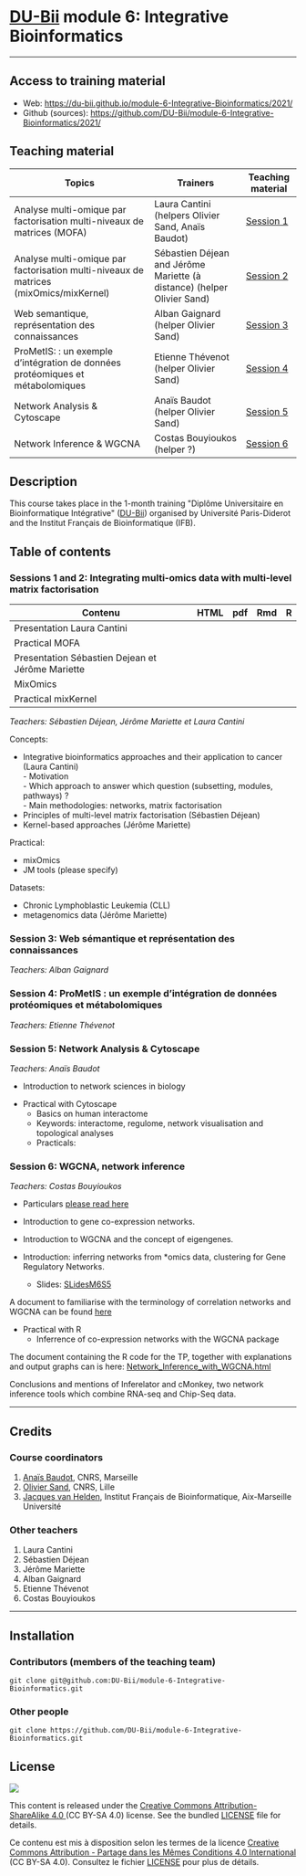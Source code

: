 # [DU-Bii](https://du-bii.github.io/accueil/) module 6: Integrative Bioinformatics

----------------------------------------------------------------


## Access to training material

- Web: <https://du-bii.github.io/module-6-Integrative-Bioinformatics/2021/>
- Github (sources): <https://github.com/DU-Bii/module-6-Integrative-Bioinformatics/2021/>


## Teaching material

| Topics | Trainers  | Teaching material |
|--------------------------------------------|----------------------------|------------|
| Analyse multi-omique par factorisation multi-niveaux de matrices (MOFA) | Laura Cantini (helpers Olivier Sand, Anaïs Baudot)| [Session 1](session1-2)  |
| Analyse multi-omique par factorisation multi-niveaux de matrices (mixOmics/mixKernel) | Sébastien Déjean and Jérôme Mariette (à distance) (helper Olivier Sand) | [Session 2](session1-2)  |
| Web semantique, représentation des connaissances | Alban Gaignard (helper Olivier Sand) |[Session 3](session3)  |
| ProMetIS: : un exemple d’intégration de données protéomiques et métabolomiques | Etienne Thévenot (helper Olivier Sand) |[Session 4](session4)  |
| Network Analysis & Cytoscape | Anaïs Baudot (helper Olivier Sand)| [Session 5](session5) |
| Network Inference & WGCNA | Costas Bouyioukos (helper ?) | [Session 6](session6)  |

## Description

This course takes place in the 1-month training "Diplôme Universitaire en Bioinformatique Intégrative" ([DU-Bii](https://du-bii.github.io/accueil/)) organised by Université Paris-Diderot and the Institut Français de Bioinformatique (IFB).

<!--- 
### Pre-requisites

All participants are encouraged to follow the two introductory videos and read the review in the Paris Diderot course "Moodle" page.
<https://moodlesupd.script.univ-paris-diderot.fr/mod/page/view.php?id=167920>

### Skills acquired during this course

At the end of this course, trainees should be able to do the following: $

- ...


### Concepts covered

- ....

--->

## Table of contents

### Sessions 1 and 2: Integrating multi-omics data with multi-level matrix factorisation
        
| Contenu | HTML | pdf | Rmd | R |
|--------------------------------------------------|------|------|-----|-----|
| Presentation Laura Cantini |  | <!---[Slides](../2019/Session2-3/Cantini_DU-Bii_module6.pdf) --> |  |
| Practical MOFA |<!--- [html](../2019/Session2-3/practical_MOFA.html) -->|  | <!---[Rmd](https://raw.githubusercontent.com/DU-Bii/module-6-Integrative-Bioinformatics/master/2019/Session2-3/practical_MOFA.Rmd) --> |
| Presentation Sébastien Dejean et Jérôme Mariette |  | <!---[Slides](../2019/Session2-3/DUBii_SD_JM.pdf) --> |  |
| MixOmics |  |<!--- [Slides](../2019/Session2-3/slide_mixOmics_2018.pdf)--> |  | <!---[R](../2019/Session2-3/TP_mixOmics_DUBii.R)  -->|
| Practical mixKernel | <!---[html](../2019/Session2-3/TP_mixKernel_DUBii.html)--> |  | <!---[Rmd](https://raw.githubusercontent.com/DU-Bii/module-6-Integrative-Bioinformatics/master/2019/Session2-3/TP_mixKernel_DUBii.Rmd) --> |

*Teachers: Sébastien Déjean, Jérôme Mariette et Laura Cantini*

Concepts:

- Integrative bioinformatics approaches and their application to cancer (Laura Cantini)  
       - Motivation  
       - Which approach to answer which question (subsetting, modules, pathways) ?  
       - Main methodologies: networks, matrix factorisation  
- Principles of multi-level matrix factorisation (Sébastien Déjean)
- Kernel-based approaches (Jérôme Mariette)

Practical:

- mixOmics
- JM tools (please specify)

Datasets:
- Chronic Lymphoblastic Leukemia (CLL)
- metagenomics data (Jérôme Mariette)


### Session 3: Web sémantique et représentation des connaissances

*Teachers: Alban Gaignard*


### Session 4: ProMetIS : un exemple d’intégration de données protéomiques et métabolomiques

*Teachers: Etienne Thévenot*


### Session 5: Network Analysis & Cytoscape

*Teachers: Anaïs Baudot*

- Introduction to network sciences in biology
<!---
    - Vidéo cours 1: [Cours](https://www.youtube.com/watch?v=Khv0tK6RGew&feature=youtu.be)
    - Slides cours 1: [Slides](session3/Cours1_DUBii_M6_Networks.pdf)
    - Vidéo cours 2: [Cours](https://www.youtube.com/watch?v=V5jizup7TDo&feature=youtu.be)
    - Slides cours 2: [Slides](session3/Cours2_DUBii_M6_Networks.pdf)
 -->
- Practical with Cytoscape
    - Basics on human interactome
    - Keywords: interactome, regulome, network visualisation and topological analyses
    - Practicals: <!---[Tuto](session3/TPCytoscape.pdf)-->


### Session 6: WGCNA, network inference

*Teachers: Costas Bouyioukos*

- Particulars [please read here](session5/README.md)

- Introduction to gene co-expression networks.
- Introduction to WGCNA and the concept of eigengenes.
- Introduction: inferring networks from \*omics data, clustering for Gene Regulatory Networks.
    - Slides: [SLidesM6S5](session5/WGCNA_seance5.pdf)

 A document to familiarise with the terminology of correlation networks and WGCNA can be found [here](https://horvath.genetics.ucla.edu/html/CoexpressionNetwork/Rpackages/WGCNA/Tutorials/Simulated-00-Background.pdf)

- Practical with R
    - Inferrence of co-expression networks with the WGCNA package

 The document containing the R code for the TP, together with explanations and output graphs can is here: [Network_Inference_with_WGCNA.html](session5/Network_Inference_with_WGCNA.html)


Conclusions and mentions of Inferelator and cMonkey, two network inference tools which combine RNA-seq and Chip-Seq data.



----------------------------------------------------------------

## Credits

### Course coordinators

1. [Anaïs Baudot](https://orcid.org/0000-0003-0885-7933), CNRS, Marseille
2. [Olivier Sand](https://orcid.org/0000-0003-1465-1640), CNRS, Lille
3. [Jacques van Helden](https://orcid.org/0000-0002-8799-8584), Institut Français de Bioinformatique, Aix-Marseille Université


### Other teachers

1. Laura Cantini
2. Sébastien Déjean
3. Jérôme Mariette
4. Alban Gaignard
5. Etienne Thévenot
6. Costas Bouyioukos

----------------------------------------------------------------

## Installation


### Contributors (members of the teaching team)

```{bash}
git clone git@github.com:DU-Bii/module-6-Integrative-Bioinformatics.git
```
### Other people

```{bash}
git clone https://github.com/DU-Bii/module-6-Integrative-Bioinformatics.git
```


## License

![](../img/CC-BY-SA.png)


This content is released under the [Creative Commons Attribution-ShareAlike 4.0 ](https://creativecommons.org/licenses/by-sa/4.0/deed.en) (CC BY-SA 4.0) license. See the bundled [LICENSE](LICENSE.txt) file for details.

Ce contenu est mis à disposition selon les termes de la licence [Creative Commons Attribution - Partage dans les Mêmes Conditions 4.0 International](https://creativecommons.org/licenses/by-sa/4.0/deed.fr) (CC BY-SA 4.0). Consultez le fichier [LICENSE](LICENSE.txt) pour plus de détails.
